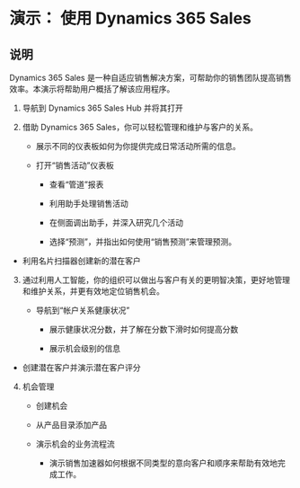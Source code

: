 ﻿---
demo:
    title: '演示： 使用 Dynamics 365 Sales'
    module: '模块 2： 学习 Dynamics 365 Sales 的基础知识'
---

# 演示： 使用 Dynamics 365 Sales

## 说明

Dynamics 365 Sales 是一种自适应销售解决方案，可帮助你的销售团队提高销售效率。本演示将帮助用户概括了解该应用程序。 

1. 导航到 Dynamics 365 Sales Hub 并将其打开

2. 借助 Dynamics 365 Sales，你可以轻松管理和维护与客户的关系。

	- 展示不同的仪表板如何为你提供完成日常活动所需的信息。 

	- 打开“销售活动”仪表板

		- 查看“管道”报表 

		- 利用助手处理销售活动

		- 在侧面调出助手，并深入研究几个活动

		- 选择“预测”，并指出如何使用“销售预测”来管理预测。 

- 利用名片扫描器创建新的潜在客户

3. 通过利用人工智能，你的组织可以做出与客户有关的更明智决策，更好地管理和维护关系，并更有效地定位销售机会。 

	- 导航到“帐户关系健康状况”

		- 展示健康状况分数，并了解在分数下滑时如何提高分数

		- 展示机会级别的信息

- 创建潜在客户并演示潜在客户评分

4. 机会管理

	- 创建机会 

	- 从产品目录添加产品

	- 演示机会的业务流程流

		- 演示销售加速器如何根据不同类型的意向客户和顺序来帮助有效地完成工作。 
